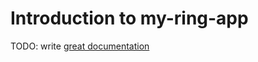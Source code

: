 # Introduction to my-ring-app

TODO: write [great documentation](http://jacobian.org/writing/what-to-write/)
